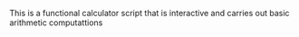 This is a functional calculator script that is interactive and carries out basic arithmetic computattions